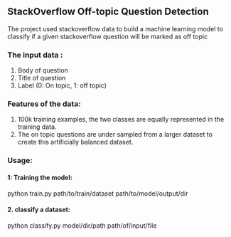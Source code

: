 ##  StackOverflow Off-topic Question Detection

The project used stackoverflow data to build a machine learning model to classify if a given stackoverflow question will be marked as off topic

### The input data :

1. Body of question
2. Title of question
3. Label (0: On topic, 1: off topic)

### Features of the data:

1. 100k training examples, the two classes are equally represented in the training data.
2. The on topic questions are under sampled from a larger dataset to create this artificially balanced dataset.

### Usage:

#### 1: Training the model:

python train.py path/to/train/dataset path/to/model/output/dir

#### 2. classify a dataset:

python classify.py model/dir/path path/of/input/file